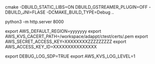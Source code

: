 cmake -DBUILD_STATIC_LIBS=ON DBUILD_GSTREAMER_PLUGIN=OFF -DBUILD_JNI=FLASE -DCMAKE_BUILD_TYPE=Debug  ..

python3 -m http.server 8000
 

export AWS_DEFAULT_REGION=yyyyyyy
export AWS_KVS_CACERT_PATH=/workspace/adappt/ctest/certs/.pem
export AWS_SECRET_ACCESS_KEY=XXXXXXXXZZZZZZZZZ
export AWS_ACCESS_KEY_ID=XXXXXXXXXXXXXXX

export DEBUG_LOG_SDP=TRUE
export AWS_KVS_LOG_LEVEL=1

